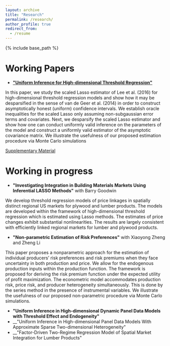 ```yaml
---
layout: archive
title: "Research"
permalink: /research/
author_profile: true
redirect_from:
  - /resume
---
```


{% include base_path %}

Working Papers
======

* [__"Uniform Inference for High-dimensional Threshold Regression"__](https://hongqiangyan.github.io/files/Uniform_Inference_in_High_Dimensional_Threshold_Regression_Models.pdf)

In this paper, we study the scaled Lasso estimator of Lee et al. (2016) for high-dimensional threshold regression models and show how it may be desparsified in the sense of van de Geer et al. (2014) in order to construct asymptotically honest (uniform) confidence intervals. We establish oracle inequalities for the scaled Lasso only assuming non-subgaussian error terms and covariates. Next, we desparsify the scaled Lasso estimator and show how one can conduct uniformly valid inference on the parameters of the model and construct a uniformly valid estimator of the asymptotic covariance matrix. We illustrate the usefulness of our proposed estimation procedure via Monte Carlo simulations

[Supplementary Material](https://github.com/hongqiangyan/desparsified_Lasso_threshold_reg)



Working in progress
======
* __"Investigating Integration in Building Materials Markets Using Inferential LASSO Methods"__ with Barry Goodwin

We develop threshold regression models of price linkages in spatially distinct regional US markets for plywood and lumber products. The models are developed within the framework of high-dimensional threshold regression which is estimated using Lasso methods. The estimates of price changes exhibit substantial nonlinearities. The results are largely consistent with efficiently linked regional markets for lumber and plywood products.

* __"Non-parametric Estimation of Risk Preferences"__ with Xiaoyong Zheng and Zheng Li

This paper proposes a nonparametric approach for the estimation of individual producers’ risk preferences and risk premiums when they face uncertainty in both production and price. We allow for the endogenous production inputs within the production function. The framework is proposed for deriving the risk premium function under the expected utility of profit maximization. The econometric model accommodates production risk, price risk, and producer heterogeneity simultaneously. This is done by the series method in the presence of instrumental variables. We illustrate the usefulness of our proposed non-parametric procedure via Monte Carlo simulations.

* __"Uniform Inference in High-dimensional Dynamic Panel Data Models with Threshold Effect and Endogeneity"__
* __"Uniform Inference in High-dimensional Panel Data Models With Approximate Sparse Two-dimensional Heterogeneity"
* __"Factor-Driven Two-Regime Regression Model of Spatial Market Integration for Lumber Products"

